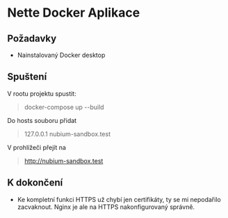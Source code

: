 Nette Docker Aplikace
=================


Požadavky
------------

- Nainstalovaný Docker desktop


Spuštení
------------

V rootu projektu spustit:
> docker-compose up --build

Do hosts souboru přidat
> 127.0.0.1 nubium-sandbox.test

V prohlížeči přejít na 
> http://nubium-sandbox.test

K dokončení
------------
 - Ke kompletní funkci HTTPS už chybí jen certifikáty, ty se mi nepodařilo zacvaknout. Nginx je ale na HTTPS nakonfigurovaný správně.
